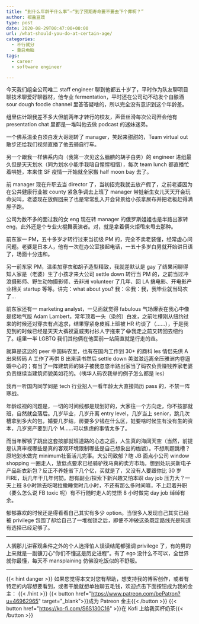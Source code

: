 ```yaml
---
title: “到什么年龄干什么事”–“到了预期寿命要不要去下个葬啊？”
author: 椒盐豆豉
type: post
date: 2020-08-29T00:47:00+00:00
url: /what-should-you-do-at-certain-age/
categories:
  - 不行就分
  - 重启电脑
tags:
  - career
  - software engineer

---
```

今天我们组全公司唯二 staff engineer 聊到他都五十岁了，平时作为队友聊项目聊技术聊爱好聊器材，他专业 fermentation，平时还在公司动不动发个自酿酒 sour dough foodie channel 里答答疑啥的，所以完全没有意识到这个年龄差。

组里估计跟我差不多大但前两年才转行的校友，声音丝滑每次公司开会他有 presentation chat 里都是一堆叫他去做 podcast 的迷妹迷弟。

一个佛系温柔白须白发大哥刚转了 manager，笑起来甜甜的，Team virtual out 散步还给我们视频直播了他去骑自行车。

另一个跟我一样佛系内向（我第一次见这么腼腆的胡子白男）的 engineer 进组最久但是天天划水（同为划水小能手我暗自惺惺相惜），每次 team lunch 都直播忙着哄娃，本来住 SF 疫情一开始就全家搬 half moon bay 去了。

前 manager 现在升职去当 director 了，当初招完我就去放产假了，之前老婆因为在公共健康行业被 county 紧急争调去上班了 manager 带娃新生女儿天天开会玩命尖叫，老婆现在放假回来了也是常常乱入开会背景给小孩拿尿布并把老板赶得满屋子跑。

公司为数不多的面过我的女 eng 现在转 manager 的俄罗斯姐姐也是半路出家转 eng，此外还是个专业火棍舞表演者。对，就是拿着俩火炬甩来甩去那种。

前东家一 PM，五十多岁才转行过来当初级 PM 的，完全不卖老装懂，经常虚心问问题。老婆是日本人，他有一次在办公室接起电话，一五十多岁白男就开始讲日语了，场面十分违和。

另一前东家 PM，温柔加穿衣和胡子造型精致，我就差默认是 gay 了结果闲聊得知人家是（老婆）生了小孩才来大公司 settle down 转行当 PM 的，之前当过冲浪摄影师、野生动物摄影师、去非洲 volunteer 了几年、回 LA 搞电影、开电影产业相关 startup 等等。讲完：what about you? 我：😮我：我，我毕业就当码农了…

前东家还有一 marketing analyst，一见面就觉得 fabulous 气场爆表在我心中像是接地气版 Adam Lambert，常年顶着一头（染的）白发，之前吐槽刚从纽约过来的时候还对穿衣有点追求，结果穿紧身皮裤上班被 HR 约谈了（……），于是我见到的时候已经是天天大裤衩夏威夷衬衫人字拖来了😂我走之前又转回去纽约了。组里一半 LGBTQ 我们其他俩在他面前一站简直就是行走的垚。

就算是这边的 peer 中国码农里，也有在国内工作到 30+ 的商科 les 情侣先供 A 出来转码 A 工作了再供 B 出来读书然后 settle down 美滋滋远离全压雅洲内卷逼婚中心的；有当了一阵建筑师的妹子被我忽悠半路出家当了码农负责赚钱养家老婆负责继续当建筑师貌美如花的。（咦华人码农我举的例子怎么都是 les）

我再一听国内同学同是 tech 行业招人一看年龄太大直接简历 pass 的，不禁一阵寒战。

年龄歧视的问题是，一切的时间线都是规划好的，大家往一个方向走，你不按部就班，自然就会落后。几岁毕业，几岁升离 entry level，几岁当上 senior，跳几次槽拿到多大的包，婚要几岁结，房要多少钱在什么区，娃要啥时候生有没有生的资本，几岁资产要到几个 M……可以焦虑的事情太多了。

而当年解锁了跳出这套按部就班道路的心态之后，人生真的海阔天空（当然，前提是认真审视哪些是真的客观环境限制哪些是自己想象出的枷锁）。不想刷题跳槽？原地划水做完 minimum社畜活儿完事。大公司致郁？瞎 JB 面点小公司 window shopping 一圈走人，放低点要求已经骑驴找马真的卖方市场。想到处玩买新电子产品新衣新包？反正不养娃省下几个亿，买就是了，又没有人要跟你比 30 岁 FIRE，玩几年干几年何妨。想有副业/探索下新兴趣又怕本职 day job 压力大？一天上班 8小时除去吃喝拉撒睡觉时几小时，不还有那么多时间嘛，不上赶着升职（要么怎么说 FB toxic 呢）有不行随时走人的觉悟 8 小时做完 day job 绰绰有余。

郁郁寡欢的时候还是得看看自己其实有多少 option。当很多人发现自己其实已经被 privilege 包围了却给自己了一堆枷锁之后，即便不冲破这条既定路线光是知道有选择已经足够了。

---

人搁那儿讲客观条件之外的个人选择怕人误读结尾都强调 privilege 了，有的男的上来就是一副镰刀心“你们不懂这是历史进程”。有了 ego 没什么不可以，全世界就你最懂，每天不 mansplaining 仿佛没吃饭似的不舒服。

---
{{< hint danger >}}
如果您觉得本文对您有帮助，想支持我的博客创作，或者有特定的内容想要看到，或者干脆就想单独聊五毛钱，欢迎点击下面按钮成为我的金主：
{{< /hint >}}
{{< button href="https://www.patreon.com/bePatron?u=46962965" target="_blank">}}成为 Patreon 金主{{< /button >}}
{{< button href="https://ko-fi.com/S6S130C16" >}}在 Kofi 上给我买杯奶茶{{< /button >}}